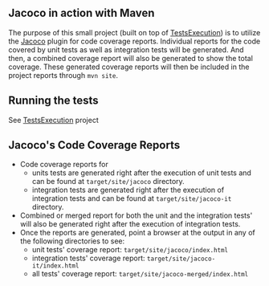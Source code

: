 ## Jacoco in action with Maven
The purpose of this small project (built on top of [TestsExecution][tests-execution-url]) is to utilize the 
[Jacoco][jacoco-url] plugin for code coverage reports. Individual reports for the code covered by unit tests as well as
integration tests will be generated. And then, a combined coverage report will also be generated to show the total coverage.
These generated coverage reports will then be included in the project reports through `mvn site`.


## Running the tests
See [TestsExecution][tests-execution-readme-url] project

## Jacoco's Code Coverage Reports

* Code coverage reports for
    * units tests are generated right after the execution of unit tests and can be found at `target/site/jacoco` directory.
    * integration tests are generated right after the execution of integration tests and can be found at `target/site/jacoco-it` directory.
* Combined or merged report for both the unit and the integration tests' will also be generated right after the execution of integration tests.
* Once the reports are generated, point a browser at the output in any of the following directories to see:
    * unit tests' coverage report: `target/site/jacoco/index.html`
    * integration tests' coverage report: `target/site/jacoco-it/index.html`
    * all tests' coverage report: `target/site/jacoco-merged/index.html`

<!-- MARKDOWN LINKS & IMAGES -->
<!-- https://www.markdownguide.org/basic-syntax/#reference-style-links -->
[tests-execution-url]:https://faisalazam.github.io/MavenInActionWithGitHubActions/staging/TestsExecution/testsexecution/index.html
[tests-execution-readme-url]:https://faisalazam.github.io/MavenInActionWithGitHubActions/staging/TestsExecution/testsexecution/README.html
[jacoco-url]:https://www.eclemma.org/jacoco/trunk/doc/maven.html
